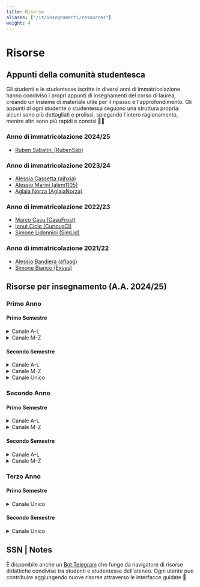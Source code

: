 ```yaml
---
title: Risorse
aliases: ["/it/insegnamenti/resources"]
weight: 4
---
```


# Risorse

## Appunti della comunità studentesca

Gli studenti e le studentesse iscritte in diversi anni di immatricolazione hanno condiviso i propri appunti di insegnamenti del corso di laurea, creando un insieme di materiale utile per il ripasso e l'approfondimento. Gli appunti di ogni studente o studentessa seguono una struttura propria: alcuni sono più dettagliati e prolissi, spiegando l'intero ragionamento, mentre altri sono più rapidi e concisi 🧙‍♂️

### Anno di immatricolazione 2024/25

- [Ruben Sabatini (RubenSab)](https://rubensab.github.io/wiki-sapienza-informatica/)

### Anno di immatricolazione 2023/24

- [Alessia Cassetta (ajhxia)](https://github.com/ajhxia/UNI)
- [Alessio Marini (alem1105)](https://alem1105.github.io/Quartz/)
- [Aglaia Norza (AglaiaNorza)](https://github.com/AglaiaNorza/notes-ig)

### Anno di immatricolazione 2022/23

- [Marco Casu (CasuFrost)](https://github.com/CasuFrost/University_notes)
- [Ionut Cicio (CuriousCI)](https://curiousci.github.io/university/)
- [Simone Lidonnici (SimLid)](https://github.com/SimoneLid/Notes-Informatica)

### Anno di immatricolazione 2021/22

- [Alessio Bandiera (aflaag)](https://github.com/aflaag-notes)
- [Simone Bianco (Exyss)](https://github.com/Exyss/university-notes)

## Risorse per insegnamento (A.A. 2024/25)

### Primo Anno

#### Primo Semestre

<details>
<summary>Canale A-L</summary>

|                Nome                 | E-learning | Sito |                                                                    Forum                                                                     |                    Chat                    |
|:-----------------------------------:|:----------:|:----:|:--------------------------------------------------------------------------------------------------------------------------------------------:|:------------------------------------------:|
|        Calcolo Differenziale        |     -      |  -   |                                                                      -                                                                       | [Telegram](https://t.me/+Cw_63BoRvE03YmM0) |
|    Fondamenti di Programmazione     |     -      |  -   |                                                                      -                                                                       | [Telegram](https://t.me/+NQ8H6iLHOIIwMzM0) |
| Metodi Matematici per l'Informatica |     -      |  -   | [GitHub](https://github.com/sapienzastudentsnetwork/metodi-matematici-per-l-informatica/blob/main/carlucci/README.md#aa-202425-carlucci-a-l) | [Telegram](https://t.me/+m_-WkFEmQzdmZDZk) |
|  Progettazione di Sistemi Digitali  |     -      |  -   |                            [GitHub](https://github.com/sapienzastudentsnetwork/progettazione-di-sistemi-digitali)                            | [Telegram](https://t.me/+hr9OFwWWGCZhODU0) |
</details>

<details>
<summary>Canale M-Z</summary>

|                Nome                 | E-learning | Sito |                                                                   Forum                                                                    |                    Chat                    |
|:-----------------------------------:|:----------:|:----:|:------------------------------------------------------------------------------------------------------------------------------------------:|:------------------------------------------:|
|        Calcolo Differenziale        |     -      |  -   |                                                                     -                                                                      | [Telegram](https://t.me/+Cw_63BoRvE03YmM0) |
|    Fondamenti di Programmazione     |     -      |  -   |                                                                     -                                                                      | [Telegram](https://t.me/+NQ8H6iLHOIIwMzM0) |
| Metodi Matematici per l'Informatica |     -      |  -   | [GitHub](https://github.com/sapienzastudentsnetwork/metodi-matematici-per-l-informatica/blob/main/piperno/README.md#aa-202425-piperno-m-z) | [Telegram](https://t.me/+m_-WkFEmQzdmZDZk) |
|  Progettazione di Sistemi Digitali  |     -      |  -   |                           [GitHub](https://github.com/sapienzastudentsnetwork/progettazione-di-sistemi-digitali)                           | [Telegram](https://t.me/+hr9OFwWWGCZhODU0) |

</details>

#### Secondo Semestre

<details>
<summary>Canale A-L</summary>

|              Nome              |                                E-learning                                |                                  Sito                                  |                                        Forum                                        |                    Chat                    |
|:------------------------------:|:------------------------------------------------------------------------:|:----------------------------------------------------------------------:|:-----------------------------------------------------------------------------------:|:------------------------------------------:|
| Architettura degli Elaboratori | [Classroom](https://classroom.google.com/c/MjEzMTMwNjM4ODda?cjc=3gyvx3v) |                                   -                                    | [GitHub](https://github.com/sapienzastudentsnetwork/architettura-degli-elaboratori) | [Telegram](https://t.me/+2PAqwS4raLY4N2U0) |
|       Calcolo Integrale        |     [Moodle](https://elearning.uniroma1.it/course/view.php?id=19453)     |                                   -                                    |                                          -                                          | [Telegram](https://t.me/+lnnFbmFQNNBjNGRk) |
|  Introduzione agli Algoritmi   |                                    -                                     | [Twiki](https://twiki.di.uniroma1.it/twiki/view/Intro_algo/AD/WebHome) |                                          -                                          | [Telegram](https://t.me/+wJY633Yc1pUxMjk0) |
| Metodologie di Programmazione  | [Classroom](https://classroom.google.com/c/MjMxMzkwNDI4ODBa?cjc=xyuzdvs) |                                   -                                    |                                          -                                          | [Telegram](https://t.me/+8iyKxeRgfXtmY2Y0) |
</details>

<details>
<summary>Canale M-Z</summary>

|              Nome              |                                E-learning                                |                                  Sito                                  |                                        Forum                                        |                    Chat                    |
|:------------------------------:|:------------------------------------------------------------------------:|:----------------------------------------------------------------------:|:-----------------------------------------------------------------------------------:|:------------------------------------------:|
| Architettura degli Elaboratori | [Classroom](https://classroom.google.com/c/MjEyOTU2NTc3NjRa?cjc=udl23r6) |                                   -                                    | [GitHub](https://github.com/sapienzastudentsnetwork/architettura-degli-elaboratori) | [Telegram](https://t.me/+2PAqwS4raLY4N2U0) |
|       Calcolo Integrale        |                                    -                                     |                                   -                                    |                                          -                                          | [Telegram](https://t.me/+lnnFbmFQNNBjNGRk) |
|  Introduzione agli Algoritmi   |                                    -                                     | [Twiki](https://twiki.di.uniroma1.it/twiki/view/Intro_algo/PZ/WebHome) |                                          -                                          | [Telegram](https://t.me/+wJY633Yc1pUxMjk0) |
| Metodologie di Programmazione  | [Classroom](https://classroom.google.com/c/MjMxMTY2MzE1ODBa?cjc=a24pro4) |                                   -                                    |                                          -                                          | [Telegram](https://t.me/+8iyKxeRgfXtmY2Y0) |
</details>

<details>
<summary>Canale Unico</summary>

|      Nome      |                                                                  E-learning                                                                   | Sito | Forum |                    Chat                    |
|:--------------:|:---------------------------------------------------------------------------------------------------------------------------------------------:|:----:|:-----:|:------------------------------------------:|
| Lingua Inglese | [[Presenza]](https://elearning.uniroma1.it/enrol/index.php?id=19297) [[Teledidattica]](https://elearning.unitelma.it/course/view.php?id=1831) |  -   |   -   | [Telegram](https://t.me/+clLwVwTLUHk3YzM0) |
</details>

### Secondo Anno

#### Primo Semestre

<details>
<summary>Canale A-L</summary>

|           Nome            | E-learning | Sito |                                                            Forum                                                            |                    Chat                    |
|:-------------------------:|:----------:|:----:|:---------------------------------------------------------------------------------------------------------------------------:|:------------------------------------------:|
|          Algebra          |     -      |  -   |   [GitHub](https://github.com/sapienzastudentsnetwork/algebra/blob/main/viaggi/README.md#aa-202425-viaggi---cherubini-al)   | [Telegram](https://t.me/+798mXLThj_JmYTBk) |
|      Basi di Dati 1       |     -      |  -   |                             [GitHub](https://github.com/sapienzastudentsnetwork/basi-di-dati-1)                             | [Telegram](https://t.me/+eRVplF3Va3dlNDJk) |
| Calcolo delle Probabilità |     -      |  -   | [GitHub](https://github.com/sapienzastudentsnetwork/calcolo-delle-probabilita/blob/main/nappo/README.md#aa-202425-nappo-al) | [Telegram](https://t.me/+Dq6lPczRbJtmNmVk) |
|    Sistemi Operativi 1    |     -      |  -   |                                                              -                                                              | [Telegram](https://t.me/+oF0ppISY8EFmOTZk) |
</details>

<details>
<summary>Canale M-Z</summary>

|           Nome            | E-learning | Sito |                                                                 Forum                                                                 |                    Chat                    |
|:-------------------------:|:----------:|:----:|:-------------------------------------------------------------------------------------------------------------------------------------:|:------------------------------------------:|
|          Algebra          |     -      |  -   |            [GitHub](https://github.com/sapienzastudentsnetwork/algebra/blob/main/pellarin/README.md#aa-202425-pellarin-mz)            | [Telegram](https://t.me/+798mXLThj_JmYTBk) |
|      Basi di Dati 1       |     -      |  -   |                                  [GitHub](https://github.com/sapienzastudentsnetwork/basi-di-dati-1)                                  | [Telegram](https://t.me/+eRVplF3Va3dlNDJk) |
| Calcolo delle Probabilità |     -      |  -   | [GitHub](https://github.com/sapienzastudentsnetwork/calcolo-delle-probabilita/blob/main/faggionato/README.md#aa-202425-faggionato-mz) | [Telegram](https://t.me/+Dq6lPczRbJtmNmVk) |
|    Sistemi Operativi 1    |     -      |  -   |                                                                   -                                                                   | [Telegram](https://t.me/+oF0ppISY8EFmOTZk) |
</details>

#### Secondo Semestre

<details>
<summary>Canale A-L</summary>

|            Nome            |                                E-learning                                |                                 Sito                                 |                                                                  Forum                                                                   |                    Chat                    |
|:--------------------------:|:------------------------------------------------------------------------:|:--------------------------------------------------------------------:|:----------------------------------------------------------------------------------------------------------------------------------------:|:------------------------------------------:|
|       Basi di Dati 2       |     [Moodle](https://elearning.uniroma1.it/course/view.php?id=17659)     |                                  -                                   |                                   [GitHub](https://github.com/sapienzastudentsnetwork/basi-di-dati-2)                                    | [Telegram](https://t.me/+xTuUWRfneSwwMjBk) |
| Progettazione di Algoritmi |                                    -                                     | [Wollan](http://wwwusers.di.uniroma1.it/~wollan/Prog_Alg/index.html) | [GitHub](https://github.com/sapienzastudentsnetwork/progettazione-di-algoritmi/blob/main/wollan/README.md#aa-202425-wollan---paesani-al) | [Telegram](https://t.me/+qtCCTLlBW4pjY2Jk) |
|    Reti di Elaboratori     | [Classroom](https://classroom.google.com/c/MjMwOTU4NzAwNzBa?cjc=sfh4tjl) |                                  -                                   |                   [GitHub](https://github.com/sapienzastudentsnetwork/reti-di-elaboratori/blob/main/checco/README.md)                    | [Telegram](https://t.me/+vNSkWJUgs9Y1MzFk) |
|    Sistemi Operativi 2     | [Classroom](https://classroom.google.com/c/MjEzNDU3NDQxNDJa?cjc=3uyl6ch) |                                  -                                   |                                                                    -                                                                     | [Telegram](https://t.me/+PzNOzkmwVio4Nzg0) |
</details>

<details>
<summary>Canale M-Z</summary>

|            Nome            |                                  E-learning                                  |                                Sito                                 |                                                                Forum                                                                 |                    Chat                    |
|:--------------------------:|:----------------------------------------------------------------------------:|:-------------------------------------------------------------------:|:------------------------------------------------------------------------------------------------------------------------------------:|:------------------------------------------:|
|       Basi di Dati 2       |       [Moodle](https://elearning.uniroma1.it/course/view.php?id=17659)       |                                  -                                  |                                 [GitHub](https://github.com/sapienzastudentsnetwork/basi-di-dati-2)                                  | [Telegram](https://t.me/+xTuUWRfneSwwMjBk) |
| Progettazione di Algoritmi | [Google Group](https://groups.google.com/a/di.uniroma1.it/g/algoritmi2_aa25) | [Twiki](https://twiki.di.uniroma1.it/twiki/view/Algoritmi2/WebHome) | [GitHub](https://github.com/sapienzastudentsnetwork/progettazione-di-algoritmi/blob/main/monti/README.md#aa-202425-monti---salvo-mz) | [Telegram](https://t.me/+qtCCTLlBW4pjY2Jk) |
|    Reti di Elaboratori     |   [Classroom](https://classroom.google.com/c/MjEzMzIzMjE4MDBa?cjc=27vt4xu)   |                                  -                                  |                 [GitHub](https://github.com/sapienzastudentsnetwork/reti-di-elaboratori/blob/main/maselli/README.md)                 | [Telegram](https://t.me/+vNSkWJUgs9Y1MzFk) |
|    Sistemi Operativi 2     |   [Classroom](https://classroom.google.com/c/NzU2Mzc2MzcxMTU4?cjc=dmwksud)   |                                  -                                  |                                                                  -                                                                   | [Telegram](https://t.me/+PzNOzkmwVio4Nzg0) |
</details>

### Terzo Anno

#### Primo Semestre

<details>
<summary>Canale Unico</summary>

|               Nome               | E-learning |                          Sito                           |                                        Forum                                         |                                              Chat                                              |
|:--------------------------------:|:----------:|:-------------------------------------------------------:|:------------------------------------------------------------------------------------:|:----------------------------------------------------------------------------------------------:|
|  Automi, Calcolabilità e Compl.  |     -      | [Venturi](https://dventuri83.github.io/projects/3_acc/) | [GitHub](http://github.com/sapienzastudentsnetwork/automi-calcolabilita-complessita) | [[Presenza]](https://t.me/+u6hEDMJqXsNhZjk0) [[Teledidattica]](https://t.me/+cyF-V6dnurcyNGQ0) |
|      Data Science e Diritto      |     -      |                            -                            |                                          -                                           |                           [[Telegram]](https://t.me/+bHU0Mc28yjBhZWM0) [[Whatsapp con prof.]](https://chat.whatsapp.com/KdMmbDSvNOhKbYzTJsOtxj)                           |
|              Fisica              |     -      |                            -                            |                                          -                                           |                           [Telegram](https://t.me/+-ZO2tsF0w8YyNDE8)                           |
|     Ingegneria del Software      |     [Moodle](https://elearning.uniroma1.it/course/view.php?id=11834)      |                            -                            |                                          -                                           | [[Presenza]](https://t.me/+u6hEDMJqXsNhZjk0) [[Teledidattica]](https://t.me/+ziirbiKQi2g5ZjU0) |
|    Interazione Uomo Macchina     |     [Classroom](https://classroom.google.com/c/ODA3Mzk3MTk4Mjgx?cjc=ul3ycqkk)      |                            -                            |                                          -                                           |                           [Telegram](https://t.me/+HPJydQNfbJRmM2Y8)                           |
|   Linguaggi di Programmazione    |     -      |                            [Cenciarelli](http://wwwusers.di.uniroma1.it/~lpara/index.html)                            |                                          -                                           |                           [Telegram](https://t.me/+YNWScBhdFWE1NWNk)                           |
| Org. e Gest. Start-Up Az. (OGA)  |     -      |                            -                            |                                          -                                           |  [[Smeriglio]](https://t.me/+TW9IFCi061Q0Nzk8) [[Corteselli]](https://t.me/+h26LuLyZ0qg3MzU0)  |
|   Prog. Sist. Emb. e Multicore   |     [Moodle](https://elearning.uniroma1.it/course/view.php?id=19949)      |                            -                            |                                          -                                           |                           [Telegram](https://t.me/+vrv-7-gEDINhMzZk)                           |
| Programmazione per il Web (WASA) |     [Classroom](https://classroom.google.com/c/MjM1MzA4NTMzNjJa)      |                            -                            |                                          -                                           |                           [Telegram](https://t.me/+TopZxkqZSSo2MzQ0)                           |
|     [ACSAI] Business and CS      |     -      |                            -                            |                                          -                                           |                           [Telegram](https://t.me/+Z8YI05oono0yNjFk)                           |
|      [ACSAI] Cybersecurity       |     [Classroom](https://classroom.google.com/c/ODE0ODIxMTU5Mjk0?cjc=uj4odl5g)      |                            -                            |                                          -                                           |                           [Telegram](https://t.me/+ZLceB7Q8cSA2NzA0)                           |
</details>

#### Secondo Semestre

<details>
<summary>Canale Unico</summary>

|               Nome                |                                     E-learning                                      |                                            Sito                                             | Forum |                    Chat                    |
|:---------------------------------:|:-----------------------------------------------------------------------------------:|:-------------------------------------------------------------------------------------------:|:-----:|:------------------------------------------:|
|      Biologia Computazionale      |                                          -                                          |                                              -                                              |   -   | [Telegram](https://t.me/+cBediJPv7GxmZTc8) |
|     Intelligenza Artificiale      |          [Moodle](https://elearning.uniroma1.it/course/view.php?id=17798)           |                                              -                                              |   -   | [Telegram](https://t.me/+qSkWuJbIauY2ODI0) |
|      Linguaggi e Compilatori      | [Google Group](https://groups.google.com/a/uniroma1.it/g/linguaggiecompilatori2425) | [Google Sites](https://sites.google.com/uniroma1.it/linguaggi-e-compilatori-2425/home-page) |   -   | [Telegram](https://t.me/+EOvDZsXSLI0zZGRk) |
|        Matematica Discreta        |      [Classroom](https://classroom.google.com/c/MjMxMzE2NDM1MTBa?cjc=273ewuv)       |                                              -                                              |   -   | [Telegram](https://t.me/+9gj83CXWj6MxZTM8) |
|     Modelli e Ottimizzazione      |                                          -                                          |          [Wollan](http://wwwusers.di.uniroma1.it/~wollan/Optimization/index.html)           |   -   | [Telegram](https://t.me/+nx7dseifrswzNGU6) |
|             Sicurezza             |      [Classroom](https://classroom.google.com/c/NzU2MzUxNzQ1NDc5?cjc=ix3ukhb)       |                                              -                                              |   -   | [Telegram](https://t.me/+WfOOX_dUtBJkZmVk) |
|  Tecn. Prog. Funz. e Imp. (TPFI)  |      [Classroom](https://classroom.google.com/c/MjEyMzY0Nzg0MTVa?cjc=itdft22)       |                [Twiki](https://twiki.di.uniroma1.it/twiki/view/TPFI/WebHome)                |   -   | [Telegram](https://t.me/+X7XCdT3tfA83OTVk) |
|      Ver. e Val. Sist. Int.       |           [Moodle](https://elearning.uniroma1.it/enrol/index.php?id=4007)           |                                              -                                              |   -   | [Telegram](https://t.me/+D1TVbwQqf8kxZjRk) |
|  [ACSAI, 2y] AI Lab: CV and NLP   |      [Classroom](https://classroom.google.com/c/MjEzNDE2NjMzMTRa?cjc=ilb3y2t)       |                                              -                                              |   -   | [Telegram](https://t.me/+wg42G94fUtJlY2Fk) |
|  [ACSAI] Human Comp. Int. (HCI)   |                                          -                                          |                                              -                                              |   -   | [Telegram](https://t.me/+vKK_-l_aqoJjMmQ0) |
| [ACSAI] Law and Computer Science  |      [Classroom](https://classroom.google.com/c/MjMxNTAxOTM1NDNa?cjc=52vdzxx)       |                                              -                                              |   -   | [Telegram](https://t.me/+Mvi6pA7Mlc4xNDU0) |
| [Tele] Gamification e Game Design |                                          -                                          |                                              -                                              |   -   | [Telegram](https://t.me/+CnCSKOzEdU05ODE0) |
</details>

## SSN | Notes

È disponibile anche un [Bot Telegram](https://t.me/SSN_Notes_Bot) che funge da navigatore di risorse didattiche condivise tra studenti e studentesse dell'ateneo. Ogni utente può contribuire aggiungendo nuove risorse attraverso le interfacce guidate 🚀
